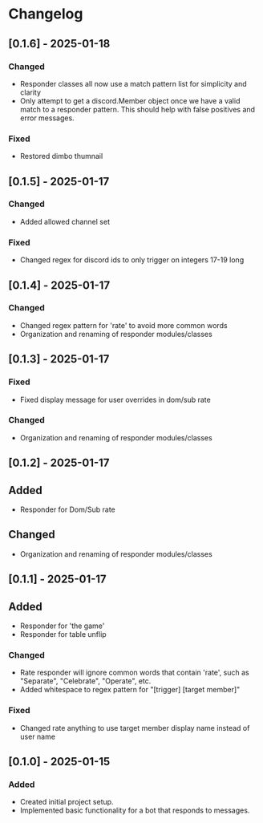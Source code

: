 # Changelog

## [0.1.6] - 2025-01-18

### Changed

- Responder classes all now use a match pattern list for simplicity and clarity
- Only attempt to get a discord.Member object once we have a valid match to a responder pattern. This should help with false positives and error messages.

### Fixed

- Restored dimbo thumnail

## [0.1.5] - 2025-01-17

### Changed

- Added allowed channel set

### Fixed

- Changed regex for discord ids to only trigger on integers 17-19 long

## [0.1.4] - 2025-01-17

### Changed

- Changed regex pattern for 'rate' to avoid more common words
- Organization and renaming of responder modules/classes


## [0.1.3] - 2025-01-17

### Fixed

- Fixed display message for user overrides in dom/sub rate

### Changed

- Organization and renaming of responder modules/classes

## [0.1.2] - 2025-01-17

## Added

- Responder for Dom/Sub rate

## Changed

- Organization and renaming of responder modules/classes

## [0.1.1] - 2025-01-17

## Added

- Responder for 'the game'
- Responder for table unflip

### Changed

- Rate responder will ignore common words that contain 'rate', such as "Separate", "Celebrate", "Operate", etc.
- Added whitespace to regex pattern for "[trigger] [target member]"

### Fixed

- Changed rate anything to use target member display name instead of user name

## [0.1.0] - 2025-01-15

### Added

- Created initial project setup.
- Implemented basic functionality for a bot that responds to messages.
